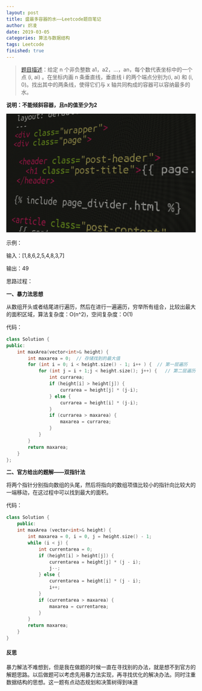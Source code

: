 ```yaml
---
layout: post
title: 盛最多容器的水——Leetcode题目笔记
author: 炽凌
date: 2019-03-05
categories: 算法与数据结构
tags: Leetcode
finished: true
---
```


> [题目描述](https://leetcode-cn.com/problems/container-with-most-water/)：给定 n 个非负整数 a1，a2，...，an，每个数代表坐标中的一个点 (i, ai) 。在坐标内画 n 条垂直线，垂直线 i 的两个端点分别为(i, ai) 和 (i, 0)。找出其中的两条线，使得它们与 x 轴共同构成的容器可以容纳最多的水。

__说明：不能倾斜容器，且n的值至少为2__

![图中垂直线代表输入数组[1,8,6,2,5,4,8,3,7]](../img/code.png)

示例：

输入：[1,8,6,2,5,4,8,3,7]

输出：49

思路过程：

__一、暴力法思想__

​	从数组开头或者结尾进行遍历，然后在进行一遍遍历，穷举所有组合，比较出最大的面积区域，算法复杂度：O(n^2)，空间复杂度：O(1)

代码：

```cpp
class Solution {
public:
    int maxArea(vector<int>& height) {
        int maxarea = 0;  // 存储找到的最大值
        for (int i = 0; i < height.size() - 1; i++ ) {  // 第一层遍历
            for (int j = i + 1;j < height.size(); j++) {   // 第二层遍历
                int currarea;
                if (height[i] > height[j]) {
                    currarea = height[j] * (j-i);
                } else {
                    currarea = height[i] * (j-i);
                }
                if (currarea > maxarea) {
                    maxarea = currarea;
                }
            }
        }
        return maxarea;
    }
};
```

__二、官方给出的题解——双指针法__

将两个指针分别指向数组的头尾，然后将指向的数组项值比较小的指针向比较大的一端移动，在这过程中可以找到最大的面积。

代码：

```cpp
class Solution {
    public:
    int maxArea (vector<int>& height) {
        int maxarea = 0, i = 0, j = height.size() - 1;
        while (i < j) {
            int currentarea = 0;
            if (height[i] > height[j]) {
                currentarea = height[j] * (j - i);
                j--;
            } else {
                currentarea = height[i] * (j - i);
                i++;
            }
            if (currentarea > maxarea) {
                maxarea = currentarea;
            }
        }
        return maxarea;
    }
}
```

#### 反思

暴力解法不难想到，但是我在做题的时候一直在寻找别的办法，就是想不到官方的解题思路。以后做题可以考虑先用暴力法实现，再寻找优化的解决办法。同时注重数据结构的思想。这一题有点动态规划和决策树得到味道